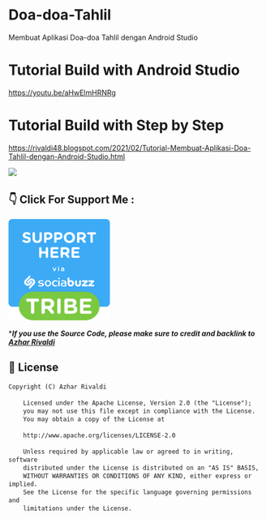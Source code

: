 # Doa-doa-Tahlil
Membuat Aplikasi Doa-doa Tahlil dengan Android Studio

# Tutorial Build with Android Studio
https://youtu.be/aHwElmHRNRg

# Tutorial Build with Step by Step
https://rivaldi48.blogspot.com/2021/02/Tutorial-Membuat-Aplikasi-Doa-Tahlil-dengan-Android-Studio.html

<img src="https://1.bp.blogspot.com/-VPakOzBHX9M/YDRvPLXNoSI/AAAAAAAAHwU/_aIjiL8fsYs5D1wOiCBxm928qWZrM3QXwCLcBGAsYHQ/s1280/Tutorial%2BMembuat%2BAplikasi%2BDoa-doa%2BTahlil%2Bdengan%2BAndroid%2BStudio.png" data-canonical-src="https://1.bp.blogspot.com/-VPakOzBHX9M/YDRvPLXNoSI/AAAAAAAAHwU/_aIjiL8fsYs5D1wOiCBxm928qWZrM3QXwCLcBGAsYHQ/s1280/Tutorial%2BMembuat%2BAplikasi%2BDoa-doa%2BTahlil%2Bdengan%2BAndroid%2BStudio.png" style="max-width:100%;">

## 👇 Click For Support Me :
<a href="https://sociabuzz.com/azharrvldi_/donate"> 
<img src="https://github.com/AzharRivaldi/AzharRivaldi/blob/master/Support%20Here.png" width="200" height="200"></a>

****If you use the Source Code, please make sure to credit and backlink to [Azhar Rivaldi](https://rivaldi48.blogspot.com/)***

## 📄 License

```
Copyright (C) Azhar Rivaldi

    Licensed under the Apache License, Version 2.0 (the "License");
    you may not use this file except in compliance with the License.
    You may obtain a copy of the License at

    http://www.apache.org/licenses/LICENSE-2.0

    Unless required by applicable law or agreed to in writing, software
    distributed under the License is distributed on an "AS IS" BASIS,
    WITHOUT WARRANTIES OR CONDITIONS OF ANY KIND, either express or implied.
    See the License for the specific language governing permissions and
    limitations under the License.

```
